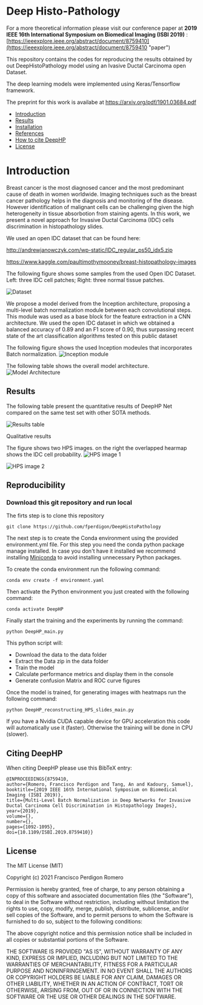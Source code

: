 # Deep Histo-Pathology

For a more theoretical information please visit our conference paper at **2019 IEEE 16th International Symposium 
on Biomedical Imaging (ISBI 2019)**
:[https://ieeexplore.ieee.org/abstract/document/8759410](https://ieeexplore.ieee.org/abstract/document/8759410 "paper")  

This repository contains the codes for reproducing the results obtained by out DeepHistoPathology model using an 
Ivasive Ductal Carcinoma open Dataset.

The deep learning models were implemented using Keras/Tensorflow framework.

The preprint for this work is availabe at https://arxiv.org/pdf/1901.03684.pdf

- [Introduction](#introduction) 
- [Results](#results)
- [Installation](#installation)
- [References](#references)
- [How to cite DeepHP](#citing-deephp)
- [License](#license)

# Introduction

Breast cancer is the most diagnosed cancer and the most predominant cause of death in women worldwide. 
Imaging techniques such as the breast cancer pathology helps in the diagnosis and monitoring of the disease. 
However identification of malignant cells can be challenging given the high heterogeneity in tissue absorbotion from 
staining agents. In this work, we present a novel approach for Invasive Ductal Carcinoma (IDC) cells discrimination in 
histopathology slides.

We used an open IDC dataset that can be found here:

http://andrewjanowczyk.com/wp-static/IDC_regular_ps50_idx5.zip

https://www.kaggle.com/paultimothymooney/breast-histopathology-images


The following figure shows some samples from the used Open IDC Dataset.  
Left: three IDC cell patches; Right: three normal tissue patches.

![Dataset](_README_IMGS/Dataset.png "Dataset")

We propose a model derived from the Inception architecture, proposing a multi-level batch normalization module between 
each convolutional steps. This module was used as a base block for the feature extraction in a CNN architecture. 
We used the open IDC dataset in which we obtained a balanced accuracy of 0.89 and an F1 score of 0.90, thus surpassing
recent state of the art classification algorithms tested on this public dataset

The following figure shows the used Inception modeules that incorporates Batch normalization. 
![Inception module](_README_IMGS/Inception_module.png "Inception module")

The following table shows the overall model architecture.
![Model Architecture](_README_IMGS/Arch_table.png "Model Architecture")



## Results

The following table present the quantitative results of DeepHP Net compared on the same test set with other SOTA 
methods.

![Results table](_README_IMGS/Results_table.png "Results table")

Qualitative results

The figure shows two HPS images. on the right the overlapped hearmap shows the IDC cell probability.
![HPS image 1](_README_IMGS/9254_hps.png_predictions.jpg "HPS image 1")

![HPS image 2](_README_IMGS/9261_hps.png_predictions.jpg "HPS image 2")

## Reproducibility
  
### Download this git repository and run local
The firts step is to clone this repository
 
~~~
git clone https://github.com/fperdigon/DeepHistoPathology
~~~

The next step is to create the Conda environment using the provided environment.yml file. For this step you need the 
conda python package manage installed. In case you don't have it installed we recommend installing 
[Miniconda](https://docs.conda.io/projects/conda/en/latest/user-guide/install/) to avoid installing unnecessary Python 
packages. 

To create the conda environment run the following command:
~~~
conda env create -f environment.yaml
~~~

Then activate the Python environment you just created with the following command:

~~~
conda activate DeepHP
~~~

Finally start the training and the experiments by running the command:

~~~
python DeepHP_main.py
~~~

This python script will:
- Download the data to the data folder
- Extract the Data zip in the data folder
- Train the model 
- Calculate performance metrics and display them in the console
- Generate confusion Matrix and ROC curve figures

Once the model is trained, for generating images with heatmaps run the following command:

~~~
python DeepHP_reconstructing_HPS_slides_main.py
~~~

If you have a Nvidia CUDA capable device for GPU acceleration this code will automatically use it (faster). Otherwise the 
training will be done in CPU (slower).   

## Citing DeepHP

When citing DeepHP please use this BibTeX entry:
   
    @INPROCEEDINGS{8759410,
    author={Romero, Francisco Perdigоn and Tang, An and Kadoury, Samuel},
    booktitle={2019 IEEE 16th International Symposium on Biomedical Imaging (ISBI 2019)}, 
    title={Multi-Level Batch Normalization in Deep Networks for Invasive Ductal Carcinoma Cell Discrimination in Histopathology Images}, 
    year={2019},
    volume={},
    number={},
    pages={1092-1095},
    doi={10.1109/ISBI.2019.8759410}}
    
## License

The MIT License (MIT)

Copyright (c) 2021 Francisco Perdigon Romero

Permission is hereby granted, free of charge, to any person obtaining a copy
of this software and associated documentation files (the "Software"), to deal
in the Software without restriction, including without limitation the rights
to use, copy, modify, merge, publish, distribute, sublicense, and/or sell
copies of the Software, and to permit persons to whom the Software is
furnished to do so, subject to the following conditions:

The above copyright notice and this permission notice shall be included in all
copies or substantial portions of the Software.

THE SOFTWARE IS PROVIDED "AS IS", WITHOUT WARRANTY OF ANY KIND, EXPRESS OR
IMPLIED, INCLUDING BUT NOT LIMITED TO THE WARRANTIES OF MERCHANTABILITY,
FITNESS FOR A PARTICULAR PURPOSE AND NONINFRINGEMENT. IN NO EVENT SHALL THE
AUTHORS OR COPYRIGHT HOLDERS BE LIABLE FOR ANY CLAIM, DAMAGES OR OTHER
LIABILITY, WHETHER IN AN ACTION OF CONTRACT, TORT OR OTHERWISE, ARISING FROM,
OUT OF OR IN CONNECTION WITH THE SOFTWARE OR THE USE OR OTHER DEALINGS IN THE
SOFTWARE.